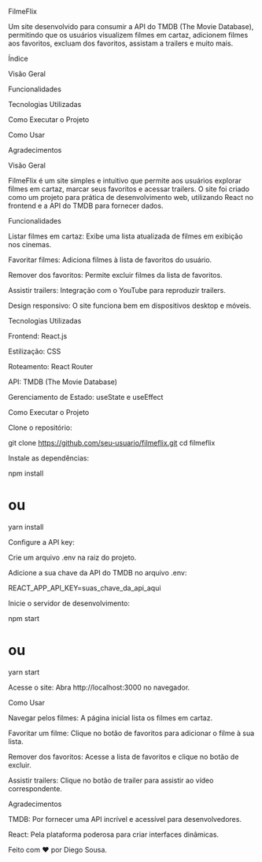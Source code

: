 FilmeFlix

Um site desenvolvido para consumir a API do TMDB (The Movie Database), permitindo que os usuários visualizem filmes em cartaz, adicionem filmes aos favoritos, excluam dos favoritos, assistam a trailers e muito mais.

Índice

Visão Geral

Funcionalidades

Tecnologias Utilizadas

Como Executar o Projeto

Como Usar

Agradecimentos

Visão Geral

FilmeFlix é um site simples e intuitivo que permite aos usuários explorar filmes em cartaz, marcar seus favoritos e acessar trailers. O site foi criado como um projeto para prática de desenvolvimento web, utilizando React no frontend e a API do TMDB para fornecer dados.

Funcionalidades

Listar filmes em cartaz: Exibe uma lista atualizada de filmes em exibição nos cinemas.

Favoritar filmes: Adiciona filmes à lista de favoritos do usuário.

Remover dos favoritos: Permite excluir filmes da lista de favoritos.

Assistir trailers: Integração com o YouTube para reproduzir trailers.

Design responsivo: O site funciona bem em dispositivos desktop e móveis.

Tecnologias Utilizadas

Frontend: React.js

Estilização: CSS

Roteamento: React Router

API: TMDB (The Movie Database)

Gerenciamento de Estado: useState e useEffect

Como Executar o Projeto

Clone o repositório:

git clone https://github.com/seu-usuario/filmeflix.git
cd filmeflix

Instale as dependências:

npm install
# ou
yarn install

Configure a API key:

Crie um arquivo .env na raiz do projeto.

Adicione a sua chave da API do TMDB no arquivo .env:

REACT_APP_API_KEY=suas_chave_da_api_aqui

Inicie o servidor de desenvolvimento:

npm start
# ou
yarn start

Acesse o site:
Abra http://localhost:3000 no navegador.

Como Usar

Navegar pelos filmes: A página inicial lista os filmes em cartaz.

Favoritar um filme: Clique no botão de favoritos para adicionar o filme à sua lista.

Remover dos favoritos: Acesse a lista de favoritos e clique no botão de excluir.

Assistir trailers: Clique no botão de trailer para assistir ao vídeo correspondente.

Agradecimentos

TMDB: Por fornecer uma API incrível e acessível para desenvolvedores.

React: Pela plataforma poderosa para criar interfaces dinâmicas.

Feito com ❤️ por Diego Sousa.

